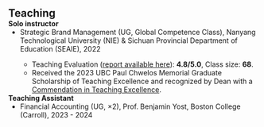  
 <h2 id="teaching" style="margin: 2px 0px 0px;"> <br> 
<br> Teaching</h2>
 
<h4 style="margin:0 0  0;">Solo instructor</h4>  
<ul style="margin:0 0 0;">
  <li><autocolor> Strategic Brand Management (UG, Global Competence Class), Nanyang Technological University (NIE) & Sichuan Provincial Department of Education (SEAIE), 2022 </autocolor></li>
  <ul>
       <li> Teaching Evaluation (<a href="assets/files/University of British Columbia - 2022W1 UBC Individual Instructor Report for COMM 294 102 - Managerial Accounting (Minjia Li).pdf">report available here</a>): <strong>4.8/5.0</strong>, Class size: <strong>68</strong>. </li>
      <li> Received the 2023 UBC Paul Chwelos Memorial Graduate Scholarship of Teaching Excellence and recognized by Dean with a <a href="assets/files/Teaching Commendation Letter - Li.pdf">Commendation in Teaching Excellence</a>. </li> 
     </ul>
</ul> 

<h4 style="margin:0 0px 0;">Teaching Assistant</h4>  
<ul style="margin:0 0 5px;">
       <li><autocolor>Financial Accounting (UG, ×2), Prof. Benjamin Yost, Boston College (Carroll), 2023 - 2024 </strong></autocolor></li>
</ul>
